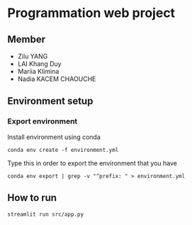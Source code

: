 # Programmation web project

## Member
- Zilu YANG
- LAI Khang Duy
- Mariia Klimina
- Nadia KACEM CHAOUCHE

## Environment setup

### Export environment

Install environment using conda
```
conda env create -f environment.yml
```

Type this in order to export the environment that you have
```
conda env export | grep -v "^prefix: " > environment.yml
```

## How to run

```
streamlit run src/app.py
```